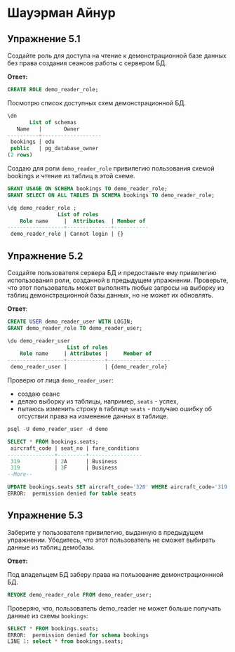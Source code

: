 # Шауэрман Айнур

## Упражнение 5.1

Создайте роль для доступа на чтение к демонстрационной базе данных без права создания сеансов работы с сервером БД.

**Ответ:**

```sql
CREATE ROLE demo_reader_role;
```

Посмотрю список доступных схем демонстрационной БД.

```sql
\dn
       List of schemas
   Name   |       Owner       
----------+-------------------
 bookings | edu
 public   | pg_database_owner
(2 rows)
```

Создаю для роли `demo_reader_role` привилегию  пользования схемой bookings и чтение из таблиц в этой схеме.

```sql
GRANT USAGE ON SCHEMA bookings TO demo_reader_role;
GRANT SELECT ON ALL TABLES IN SCHEMA bookings TO demo_reader_role;

\dg demo_reader_role ;
                List of roles
    Role name     |  Attributes  | Member of 
------------------+--------------+-----------
 demo_reader_role | Cannot login | {}
```

## Упражнение 5.2

Создайте пользователя сервера БД и предоставьте ему привилегию использования роли, созданной в предыдущем упражнении.
Проверьте, что этот пользователь может выполнять любые запросы на выборку из таблиц демонстрационной базы данных, но не может их обновлять.

**Ответ**:

```sql
CREATE USER demo_reader_user WITH LOGIN;
GRANT demo_reader_role TO demo_reader_user;

\du demo_reader_user 
                   List of roles
    Role name     | Attributes |     Member of      
------------------+------------+--------------------
 demo_reader_user |            | {demo_reader_role}
```

Проверю от лица `demo_reader_user`: 
* создаю сеанс
* делаю выборку из таблицы, например, `seats` - успех,
* пытаюсь изменить строку в таблице `seats` - получаю ошибку об отсуствии права на изменение данных в таблице.

```sql
psql -U demo_reader_user -d demo

SELECT * FROM bookings.seats;
 aircraft_code | seat_no | fare_conditions 
---------------+---------+-----------------
 319           | 2A      | Business
 319           | 3F      | Business
--More--

UPDATE bookings.seats SET aircraft_code='320' WHERE aircraft_code='319' AND seat_no='2A';
ERROR:  permission denied for table seats
```

## Упражнение 5.3

Заберите у пользователя привилегию, выданную в предыдущем упражнении. Убедитесь, что этот пользователь не сможет выбирать данные из таблиц демобазы.

**Ответ:**

Под владельцем БД заберу права на пользование демонстрационнной БД.

```sql
REVOKE demo_reader_role FROM demo_reader_user;
```

Проверяю, что, пользователь demo_reader не может больше получать данные из схемы `bookings`:

```sql
SELECT * FROM bookings.seats;
ERROR:  permission denied for schema bookings
LINE 1: select * from bookings.seats;
```
